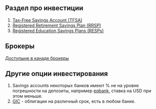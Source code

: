 ## Раздел про инвестиции

1. [Tax-Free Savings Account (TFSA)](tfsa/readme.md)
2. [Registered Retirement Savings Plan (RRSP)](rrsp/readme.md)
3. [Registered Education Savings Plans (RESPs)](resp/readme.md)

## Брокеры
[Доступыне в канаде брокеры](borkers)

## Другие опции инвестирования

1. Savings accounts некоторых банков имеют % не на уровне погрешности на депозиты, например [eqbank](https://www.eqbank.ca/personal-banking/savings-plus-account), ставка на USD при этом меньше.
2. [GIC](https://www.greedyrates.ca/blog/need-know-gics/) - облигации на различный срок, есть в любом банке.
